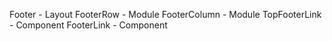 Footer - Layout
  FooterRow - Module
    FooterColumn  - Module
      TopFooterLink  - Component
      FooterLink - Component
